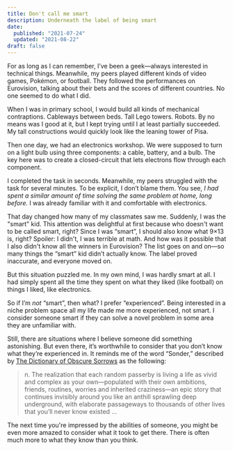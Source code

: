```yaml
---
title: Don't call me smart
description: Underneath the label of being smart
date:
  published: "2021-07-24"
  updated: "2021-08-22"
draft: false
---
```


For as long as I can remember, I’ve been a geek—always interested in technical things. Meanwhile, my peers played different kinds of video games, Pokémon, or football. They followed the performances on Eurovision, talking about their bets and the scores of different countries. No one seemed to do what I did.

When I was in primary school, I would build all kinds of mechanical contraptions. Cableways between beds. Tall Lego towers. Robots. By no means was I good at it, but I kept trying until I at least partially succeeded. My tall constructions would quickly look like the leaning tower of Pisa.

Then one day, we had an electronics workshop. We were supposed to turn on a light bulb using three components: a cable, battery, and a bulb. The key here was to create a closed-circuit that lets electrons flow through each component.

I completed the task in seconds. Meanwhile, my peers struggled with the task for several minutes. To be explicit, I don’t blame them. You see, _I had spent a similar amount of time solving the same problem at home, long before._ I was already familiar with it and comfortable with electronics.

That day changed how many of my classmates saw me. Suddenly, I was the "smart" kid. This attention was delightful at first because who doesn't want to be called smart, right? Since I was “smart”, I should also know what 9×13 is, right? Spoiler: I didn't, I was terrible at math. And how was it possible that I also didn't know all the winners in Eurovision? The list goes on and on—so many things the “smart” kid didn’t actually know. The label proved inaccurate, and everyone moved on.

But this situation puzzled me. In my own mind, I was hardly smart at all. I had simply spent all the time they spent on what they liked (like football) on things I liked, like electronics.

So if I’m _not_ “smart”, then what? I prefer “experienced”. Being interested in a niche problem space all my life made me more experienced, not smart. I consider someone smart if they can solve a novel problem in some area they are unfamiliar with.

Still, there are situations where I believe someone did something astonishing. But even there, it’s worthwhile to consider that you don’t know what they’re experienced in. It reminds me of the word “Sonder,” described by [The Dictionary of Obscure Sorrows](https://www.dictionaryofobscuresorrows.com/) as the following:

> n. The realization that each random passerby is living a life as vivid and complex as your own—populated with their own ambitions, friends, routines, worries and inherited craziness—an epic story that continues invisibly around you like an anthill sprawling deep underground, with elaborate passageways to thousands of other lives that you’ll never know existed …

The next time you're impressed by the abilities of someone, you might be even more amazed to consider what it took to get there. There is often much more to what they know than you think.
